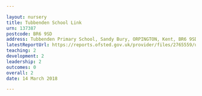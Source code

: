 ```yaml
---

layout: nursery
title: Tubbenden School Link
urn: 137387
postcode: BR6 9SD
address: Tubbenden Primary School, Sandy Bury, ORPINGTON, Kent, BR6 9SD
latestReportUrl: https://reports.ofsted.gov.uk/provider/files/2765559/urn/137387.pdf
teaching: 2
development: 2
leadership: 2
outcomes: 0
overall: 2
date: 14 March 2018

---
```

